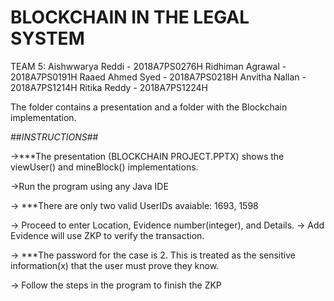 # **BLOCKCHAIN IN THE LEGAL SYSTEM**

TEAM 5: Aishwwarya Reddi - 2018A7PS0276H
	Ridhiman Agrawal - 2018A7PS0191H
	Raaed Ahmed Syed - 2018A7PS0218H 
	Anvitha Nallan - 2018A7PS1214H
	Ritika Reddy - 2018A7PS1224H

The folder contains a presentation and a folder with the Blockchain implementation.

##*INSTRUCTIONS*##

->***The presentation (BLOCKCHAIN PROJECT.PPTX) shows the viewUser() and mineBlock() implementations.

->Run the program using any Java IDE

-> ***There are only two valid UserIDs avaiable: 1693, 1598

-> Proceed to enter Location, Evidence number(integer), and Details.
-> Add Evidence will use ZKP to verify the transaction. 

-> ***The password for the case is 2. This is treated as the sensitive information(x) that the user must prove they know. 

-> Follow the steps in the program to finish the ZKP



